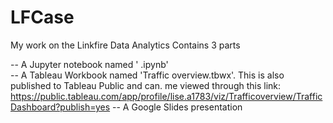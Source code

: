 # LFCase

My work on the Linkfire Data Analytics Contains 3 parts 

-- A Jupyter notebook named ' .ipynb'  
-- A Tableau Workbook named 'Traffic overview.tbwx'. This is also published to Tableau Public and can. me viewed through this link: https://public.tableau.com/app/profile/lise.a1783/viz/Trafficoverview/TrafficDashboard?publish=yes 
-- A Google Slides presentation
